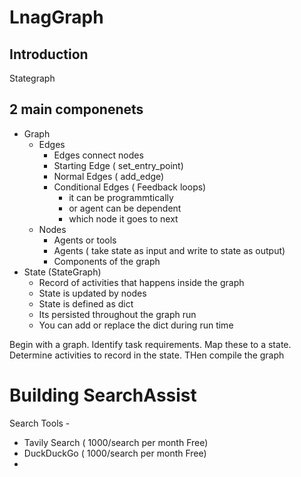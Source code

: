 # LnagGraph

## Introduction

Stategraph

## 2 main componenets

- Graph
  - Edges
    - Edges connect nodes
    - Starting Edge ( set_entry_point)
    - Normal Edges ( add_edge)
    - Conditional Edges ( Feedback loops)
      - it can be programmtically
      - or agent can be dependent
      - which node it goes to next 
  - Nodes
    - Agents or tools
    - Agents ( take state as input and write to state as output)
    - Components of the graph
- State (StateGraph)
  - Record of activities that happens inside the graph
  - State is updated by nodes
  - State is defined as dict
  - Its persisted throughout the graph run
  - You can add or replace the dict during run time


Begin with a graph.
Identify task requirements.
Map these to a state.
Determine activities to record in the state.
THen compile the graph


# Building SearchAssist

Search Tools - 
- Tavily Search ( 1000/search per month Free)
- DuckDuckGo ( 1000/search per month Free)
- 
